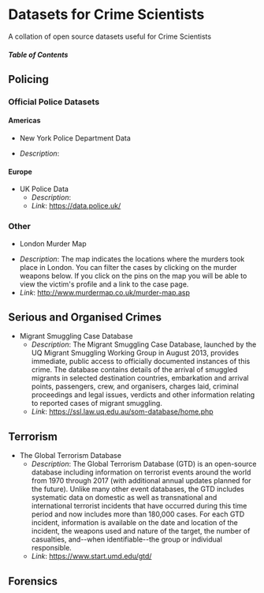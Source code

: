 # Datasets for Crime Scientists
A collation of open source datasets useful for Crime Scientists

##### Table of Contents  

## Policing

### Official Police Datasets
#### Americas
* New York Police Department Data
 - *Description*: 

#### Europe
* UK Police Data
  - *Description*:
  - *Link*: https://data.police.uk/
  
 ### Other
 * London Murder Map
  - *Description*: The map indicates the locations where the murders took place in London. You can filter the cases by clicking on the murder weapons below. If you click on the pins on the map you will be able to view the victim's profile and a link to the case page.
  - *Link*: http://www.murdermap.co.uk/murder-map.asp
  


## Serious and Organised Crimes
* Migrant Smuggling Case Database
  - *Description*: The Migrant Smuggling Case Database, launched by the UQ Migrant Smuggling Working Group in August 2013, provides immediate, public access to officially documented instances of this crime. The database contains details of the arrival of smuggled migrants in selected destination countries, embarkation and arrival points, passengers, crew, and organisers, charges laid, criminal proceedings and legal issues, verdicts and other information relating to reported cases of migrant smuggling.
  - *Link*: https://ssl.law.uq.edu.au/som-database/home.php
## Terrorism
* The Global Terrorism Database
  - *Description*: The Global Terrorism Database (GTD) is an open-source database including information on terrorist events around the world from 1970 through 2017 (with additional annual updates planned for the future). Unlike many other event databases, the GTD includes systematic data on domestic as well as transnational and international terrorist incidents that have occurred during this time period and now includes more than 180,000 cases. For each GTD incident, information is available on the date and location of the incident, the weapons used and nature of the target, the number of casualties, and--when identifiable--the group or individual responsible.
  - *Link*: https://www.start.umd.edu/gtd/

## Forensics




